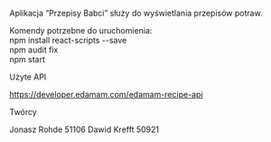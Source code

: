 Aplikacja “Przepisy Babci” służy do wyświetlania przepisów potraw.

Komendy potrzebne do uruchomienia:  
npm install react-scripts --save  
npm audit fix  
npm start  

Użyte API

https://developer.edamam.com/edamam-recipe-api

Twórcy

Jonasz Rohde 51106
Dawid Krefft 50921
